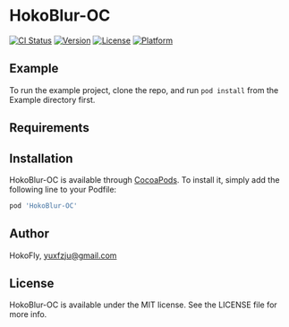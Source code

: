 # HokoBlur-OC

[![CI Status](https://img.shields.io/travis/HokoFly/HokoBlur-OC.svg?style=flat)](https://travis-ci.org/HokoFly/HokoBlur-OC)
[![Version](https://img.shields.io/cocoapods/v/HokoBlur-OC.svg?style=flat)](https://cocoapods.org/pods/HokoBlur-OC)
[![License](https://img.shields.io/cocoapods/l/HokoBlur-OC.svg?style=flat)](https://cocoapods.org/pods/HokoBlur-OC)
[![Platform](https://img.shields.io/cocoapods/p/HokoBlur-OC.svg?style=flat)](https://cocoapods.org/pods/HokoBlur-OC)

## Example

To run the example project, clone the repo, and run `pod install` from the Example directory first.

## Requirements

## Installation

HokoBlur-OC is available through [CocoaPods](https://cocoapods.org). To install
it, simply add the following line to your Podfile:

```ruby
pod 'HokoBlur-OC'
```

## Author

HokoFly, yuxfzju@gmail.com

## License

HokoBlur-OC is available under the MIT license. See the LICENSE file for more info.
